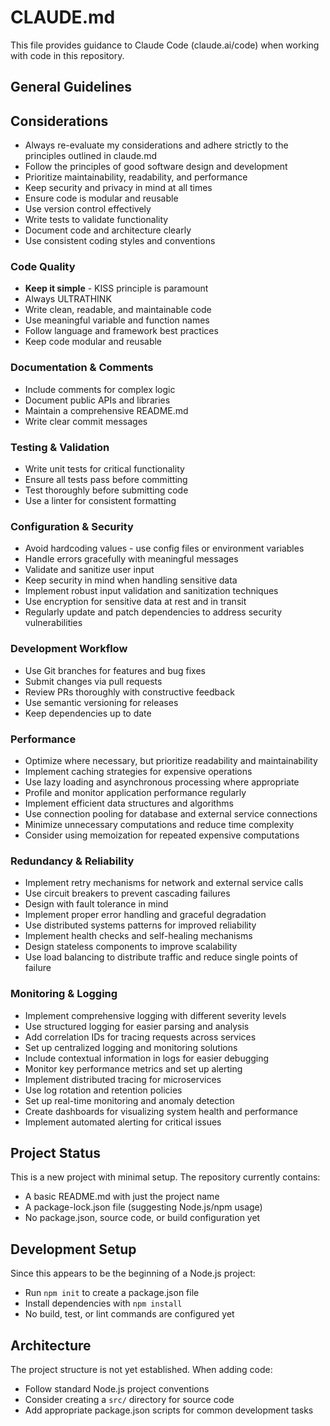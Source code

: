 # CLAUDE.md

This file provides guidance to Claude Code (claude.ai/code) when working with code in this repository.

## General Guidelines

## Considerations
- Always re-evaluate my considerations and adhere strictly to the principles outlined in claude.md 
- Follow the principles of good software design and development
- Prioritize maintainability, readability, and performance
- Keep security and privacy in mind at all times
- Ensure code is modular and reusable
- Use version control effectively
- Write tests to validate functionality
- Document code and architecture clearly
- Use consistent coding styles and conventions

### Code Quality
- **Keep it simple** - KISS principle is paramount
- Always ULTRATHINK
- Write clean, readable, and maintainable code
- Use meaningful variable and function names
- Follow language and framework best practices
- Keep code modular and reusable

### Documentation & Comments
- Include comments for complex logic
- Document public APIs and libraries
- Maintain a comprehensive README.md
- Write clear commit messages

### Testing & Validation
- Write unit tests for critical functionality
- Ensure all tests pass before committing
- Test thoroughly before submitting code
- Use a linter for consistent formatting

### Configuration & Security
- Avoid hardcoding values - use config files or environment variables
- Handle errors gracefully with meaningful messages
- Validate and sanitize user input
- Keep security in mind when handling sensitive data
- Implement robust input validation and sanitization techniques
- Use encryption for sensitive data at rest and in transit
- Regularly update and patch dependencies to address security vulnerabilities

### Development Workflow
- Use Git branches for features and bug fixes
- Submit changes via pull requests
- Review PRs thoroughly with constructive feedback
- Use semantic versioning for releases
- Keep dependencies up to date

### Performance
- Optimize where necessary, but prioritize readability and maintainability
- Implement caching strategies for expensive operations
- Use lazy loading and asynchronous processing where appropriate
- Profile and monitor application performance regularly
- Implement efficient data structures and algorithms
- Use connection pooling for database and external service connections
- Minimize unnecessary computations and reduce time complexity
- Consider using memoization for repeated expensive computations

### Redundancy & Reliability
- Implement retry mechanisms for network and external service calls
- Use circuit breakers to prevent cascading failures
- Design with fault tolerance in mind
- Implement proper error handling and graceful degradation
- Use distributed systems patterns for improved reliability
- Implement health checks and self-healing mechanisms
- Design stateless components to improve scalability
- Use load balancing to distribute traffic and reduce single points of failure

### Monitoring & Logging
- Implement comprehensive logging with different severity levels
- Use structured logging for easier parsing and analysis
- Add correlation IDs for tracing requests across services
- Set up centralized logging and monitoring solutions
- Include contextual information in logs for easier debugging
- Monitor key performance metrics and set up alerting
- Implement distributed tracing for microservices
- Use log rotation and retention policies
- Set up real-time monitoring and anomaly detection
- Create dashboards for visualizing system health and performance
- Implement automated alerting for critical issues

## Project Status

This is a new project with minimal setup. The repository currently contains:
- A basic README.md with just the project name
- A package-lock.json file (suggesting Node.js/npm usage)
- No package.json, source code, or build configuration yet

## Development Setup

Since this appears to be the beginning of a Node.js project:
- Run `npm init` to create a package.json file
- Install dependencies with `npm install`
- No build, test, or lint commands are configured yet

## Architecture

The project structure is not yet established. When adding code:
- Follow standard Node.js project conventions
- Consider creating a `src/` directory for source code
- Add appropriate package.json scripts for common development tasks